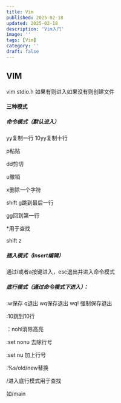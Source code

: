 ```yaml
---
title: Vim
published: 2025-02-18
updated: 2025-02-18
description: 'Vim入门'
image: ''
tags: [Vim]
category: ''
draft: false 
---
```


## VIM

vim stdio.h 如果有则进入如果没有则创建文件

#### 三种模式

##### 命令模式（默认进入）

yy复制一行  10yy复制十行

p粘贴

dd剪切

u撤销

x删除一个字符

shift g跳到最后一行

gg回到第一行

*用于查找

shift z

##### 插入模式（Insert编辑）

通过i或者a按键进入，esc退出并进入命令模式

##### 底行模式（通过命令模式下进入）：

:w保存 q退出 wq保存退出 wq! 强制保存退出

:10跳到10行

：nohl消除高亮

:set nonu 去除行号

:set nu 加上行号

:%s/old/new替换

/进入底行模式用于查找

如/main

